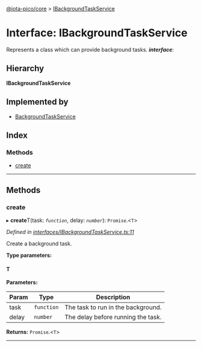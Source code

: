 [@iota-pico/core](../README.md) > [IBackgroundTaskService](../interfaces/ibackgroundtaskservice.md)

# Interface: IBackgroundTaskService

Represents a class which can provide background tasks.
*__interface__*: 

## Hierarchy

**IBackgroundTaskService**

## Implemented by

* [BackgroundTaskService](../classes/backgroundtaskservice.md)

## Index

### Methods

* [create](ibackgroundtaskservice.md#create)

---

## Methods

<a id="create"></a>

###  create

▸ **create**T(task: *`function`*, delay: *`number`*): `Promise`.<`T`>

*Defined in [interfaces/IBackgroundTaskService.ts:11](https://github.com/iota-pico/core/blob/86c99bb/src/interfaces/IBackgroundTaskService.ts#L11)*

Create a background task.

**Type parameters:**

#### T 
**Parameters:**

| Param | Type | Description |
| ------ | ------ | ------ |
| task | `function`   |  The task to run in the background. |
| delay | `number`   |  The delay before running the task. |

**Returns:** `Promise`.<`T`>

___

